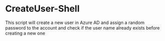 # CreateUser-Shell
This script will create a new user in Azure AD and assign a random password to the account and check if the user name already exists before creating a new one

